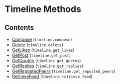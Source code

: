 # Timeline Methods

## Contents

 - [Compose](Compose.md) (`timeline.compose`)
 - [Delete](Delete.md) (`timeline.delete`)
 - [GetLikes](GetLikes.md) (`timeline.get_likes`)
 - [GetPost](GetPost.md) (`timeline.get_post`)
 - [GetQuotes](GetQuotes.md) (`timeline.get_quotes`)
 - [GetReplies](GetReplies.md) (`timeline.get_replies`)
 - [GetRepostedPeers](GetRepostedPeers.md) (`timeline.get_reposted_peers`)
 - [RetrieveFeed](RetrieveFeed.md) (`timeline.retrieve_feed`)